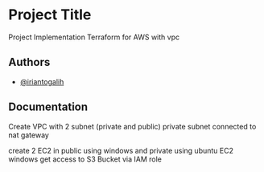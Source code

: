 
# Project Title

Project Implementation Terraform for AWS with vpc


## Authors

- [@iriantogalih](https://www.github.com/iriantogalih)


## Documentation

Create VPC with 2 subnet (private and public)
private subnet connected to nat gateway

create 2 EC2 in public using windows and private using ubuntu
EC2 windows get access to S3 Bucket via IAM role